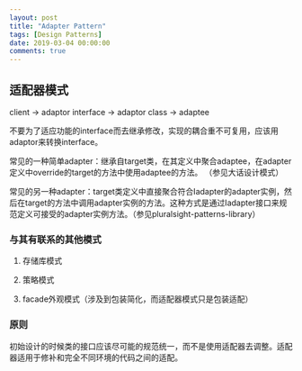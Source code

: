 ```yaml
---
layout: post
title: "Adapter Pattern"
tags: [Design Patterns]
date: 2019-03-04 00:00:00
comments: true
---  
```


## 适配器模式  

client -> adaptor interface -> adaptor class -> adaptee

不要为了适应功能的interface而去继承修改，实现的耦合重不可复用，应该用adaptor来转换interface。

常见的一种简单adapter：继承自target类，在其定义中聚合adaptee，在adapter定义中override的target的方法中使用adaptee的方法。  （参见大话设计模式）

常见的另一种adapter：target类定义中直接聚合符合Iadapter的adapter实例，然后在target的方法中调用adapter实例的方法。这种方式是通过Iadapter接口来规范定义可接受的adapter实例方法。（参见pluralsight-patterns-library）   

<!--more-->    

### 与其有联系的其他模式  

1. 存储库模式  

2. 策略模式  

3. facade外观模式（涉及到包装简化，而适配器模式只是包装适配）  

   

### 原则  

初始设计的时候类的接口应该尽可能的规范统一，而不是使用适配器去调整。适配器适用于修补和完全不同环境的代码之间的适配。